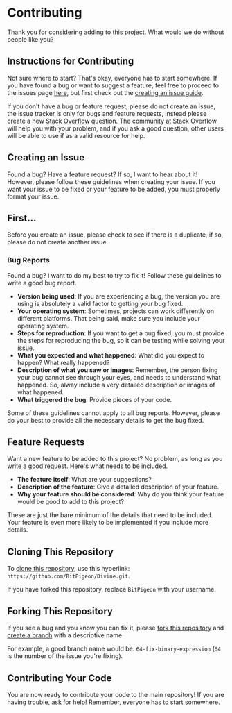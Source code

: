 # Contributing

Thank you for considering adding to this project. What would we do without people like you?

## Instructions for Contributing

Not sure where to start? That's okay, everyone has to start somewhere. If you have found a bug or want to suggest a feature, feel free to proceed to the issues page [here](https://github.com/BitPigeon/Divine/issues), but first check out the [creating an issue guide](#creating-an-issue).

If you don't have a bug or feature request, please do not create an issue, the issue tracker is only for bugs and feature requests, instead please create a new [Stack Overflow](https://stackoverflow.com/questions/tagged/Divine) question. The community at Stack Overflow will help you with your problem, and if you ask a good question, other users will be able to use if as a valid resource for help.

## Creating an Issue

Found a bug? Have a feature request? If so, I want to hear about it! However, please follow these guidelines when creating your issue. If you want your issue to be fixed or your feature to be added, you must properly format your issue.

## First...

Before you create an issue, please check to see if there is a duplicate, if so, please do not create another issue.

### Bug Reports

Found a bug? I want to do my best to try to fix it! Follow these guidelines to write a good bug report.

- __Version being used__: If you are experiencing a bug, the version you are using is absolutely a valid factor to getting your bug fixed.
- __Your operating system__: Sometimes, projects can work differently on different platforms. That being said, make sure you include your operating system.
- __Steps for reproduction__: If you want to get a bug fixed, you must provide the steps for reproducing the bug, so it can be testing while solving your issue.
- __What you expected and what happened__: What did you expect to happen? What really happened?
- __Description of what you saw or images__: Remember, the person fixing your bug cannot see through your eyes, and needs to understand what happened. So, alway include a very detailed description or images of what happened.
- __What triggered the bug__: Provide pieces of your code.

Some of these guidelines cannot apply to all bug reports. However, please do your best to provide all the necessary details to get the bug fixed.

## Feature Requests

Want a new feature to be added to this project? No problem, as long as you write a good request. Here's what needs to be included.

- __The feature itself__: What are your suggestions?
- __Description of the feature__: Give a detailed description of your feature.
- __Why your feature should be considered__: Why do you think your feature would be good to add to this project?

These are just the bare minimum of the details that need to be included. Your feature is even more likely to be implemented if you include more details.

## Cloning This Repository

To [clone this repository](https://docs.github.com/en/repositories/creating-and-managing-repositories/cloning-a-repository), use this hyperlink: `https://github.com/BitPigeon/Divine.git`.

If you have forked this repository, replace `BitPigeon` with your username.

## Forking This Repository

If you see a bug and you know you can fix it, please [fork this repository](https://docs.github.com/en/get-started/quickstart/fork-a-repo) and [create a branch](https://docs.github.com/en/issues/tracking-your-work-with-issues/creating-a-branch-for-an-issue) with a descriptive name. 

For example, a good branch name would be: `64-fix-binary-expression` (`64` is the number of the issue you're fixing).

## Contributing Your Code

You are now ready to contribute your code to the main repository! If you are having trouble, ask for help! Remember, everyone has to start somewhere.
